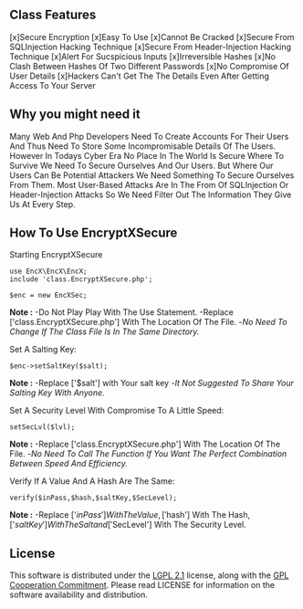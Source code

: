 ## Class Features
[x]Secure Encryption
[x]Easy To Use
[x]Cannot Be Cracked
[x]Secure From SQLInjection Hacking Technique
[x]Secure From Header-Injection Hacking Technique
[x]Alert For Sucspicious Inputs
[x]Irreversible Hashes
[x]No Clash Between Hashes Of Two Different Passwords
[x]No Compromise Of User Details
[x]Hackers Can't Get The The Details Even After Getting Access To Your Server


## Why you might need it
Many Web And Php Developers Need To Create Accounts For Their Users And Thus Need To Store Some Incompromisable Details Of The Users. 
However In Todays Cyber Era No 
Place In The World Is Secure Where To Survive We Need To Secure Ourselves And Our Users. But Where Our Users Can Be Potential Attackers
We Need Something To Secure Ourselves From Them. Most User-Based Attacks Are In The From Of SQLInjection Or Header-Injection Attacks So 
We Need Filter Out The Information They Give Us At Every Step.


## How To Use EncryptXSecure
Starting EncryptXSecure
```
use EncX\EncX\EncX;
include 'class.EncryptXSecure.php';

$enc = new EncXSec;
```
__Note :__ -Do Not Play Play With The Use Statement.
           -Replace ['class.EncryptXSecure.php'] With The Location Of The File.
                -_No Need To Change If The Class File Is In The Same Directory._

Set A Salting Key:
```
$enc->setSaltKey($salt);
```
__Note :__ -Replace ['$salt'] with Your salt key
                -_It Not Suggested To Share Your Salting Key With Anyone._

Set A Security Level With Compromise To A Little Speed:
```
setSecLvl($lvl);
```
__Note :__ -Replace ['class.EncryptXSecure.php'] With The Location Of The File.
                -_No Need To Call The Function If You Want The Perfect Combination Between Speed And Efficiency._

Verify If A Value And A Hash Are The Same:
```
verify($inPass,$hash,$saltKey,$SecLevel);
```
__Note :__ -Replace ['$inPass'] With The Value, ['$hash'] With The Hash, ['$saltKey'] With The Salt and ['$SecLevel'] With The Security
            Level.


## License
This software is distributed under the [LGPL 2.1](http://www.gnu.org/licenses/lgpl-2.1.html) license, along with the 
[GPL Cooperation Commitment](https://gplcc.github.io/gplcc/). Please read LICENSE for information on the software availability and distribution.
